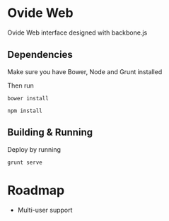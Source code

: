 # Ovide Web

Ovide Web interface designed with backbone.js

## Dependencies

Make sure you have Bower, Node and Grunt installed

Then run

```
bower install
```

```
npm install
```
 
## Building & Running
Deploy by running
```
grunt serve
```

# Roadmap
- Multi-user support